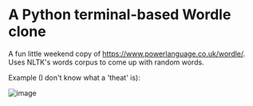 # A Python terminal-based Wordle clone

A fun little weekend copy of https://www.powerlanguage.co.uk/wordle/. Uses NLTK's words corpus to come up with random words.

Example (I don't know what a 'theat' is):

![image](https://user-images.githubusercontent.com/56462036/150701947-7f4be914-7b73-4a7d-bed8-43ccb428afa8.png)
